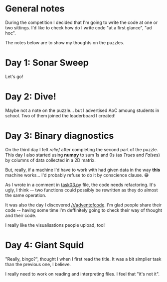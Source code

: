 # General notes
During the competition I decided that I'm going to write the code at one or two sittings. I'd like to check how do I write code "at a first glance", "ad hoc".

The notes below are to show my thoughts on the puzzles.


# Day 1: Sonar Sweep
Let's go!


# Day 2: Dive!
Maybe not a note on the puzzle... but I advertised AoC amoung students in school. Two of them joined the leaderboard I created!


# Day 3: Binary diagnostics
On the third day I felt *relief* after completing the second part of the puzzle. This day I also started using **numpy** to sum 1s and 0s (as *True*s and *False*s) by columns of data collected in a 2D matrix.

But, really, if a machine I'd have to work with had given data in the way **this** machine works... I'd probably refuse to do it by conscience clause. 😁

As I wrote in a comment in [task03.py](task03.py) file, the code needs refactoring. It's ugly, I think -- two functions could possibly be rewritten as they do almost the same operation.

It was also the day I discovered [/r/adventofcode](https://reddit.com/r/adventofcode). I'm glad people share their code -- having some time I'm deffinitely going to check their way of thought and their code.

I really like the visualisations people upload, too!

# Day 4: Giant Squid
"Really, bingo?", thought I when I first read the title. It was a bit simplier task than the previous one, I believe.

I really need to work on reading and interpreting files. I feel that "it's not it".